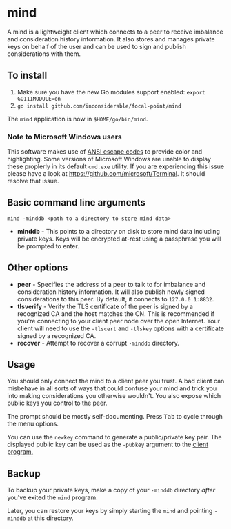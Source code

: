 # mind

A mind is a lightweight client which connects to a peer to receive imbalance and consideration history information.
It also stores and manages private keys on behalf of the user and can be used to sign and publish considerations with them.

## To install

1. Make sure you have the new Go modules support enabled: `export GO111MODULE=on`
2. `go install github.com/inconsiderable/focal-point/mind`

The `mind` application is now in `$HOME/go/bin/mind`.

### Note to Microsoft Windows users

This software makes use of [ANSI escape codes](https://en.wikipedia.org/wiki/ANSI_escape_code) to provide color and highlighting. Some versions of Microsoft Windows are unable to display these proplerly in its default `cmd.exe` utility. If you are experiencing this issue please have a look at https://github.com/microsoft/Terminal. It should resolve that issue.

## Basic command line arguments

`mind -minddb <path to a directory to store mind data>`

- **minddb** - This points to a directory on disk to store mind data including private keys. Keys will be encrypted at-rest using a passphrase you will be prompted to enter.

## Other options

- **peer** - Specifies the address of a peer to talk to for imbalance and consideration history information. It will also publish newly signed considerations to this peer. By default, it connects to `127.0.0.1:8832`.
- **tlsverify** - Verify the TLS certificate of the peer is signed by a recognized CA and the host matches the CN. This is recommended if you're connecting to your client peer node over the open Internet. Your client will need to use the `-tlscert` and `-tlskey` options with a certificate signed by a recognized CA.
- **recover** - Attempt to recover a corrupt `-minddb` directory.

## Usage

You should only connect the mind to a client peer you trust. A bad client can misbehave in all sorts of ways that could confuse your mind and trick you into making considerations you otherwise wouldn't. You also expose which public keys you control to the peer.

The prompt should be mostly self-documenting. Press <kbd>Tab</kbd> to cycle through the menu options.

You can use the `newkey` command to generate a public/private key pair. The displayed public key can be used as the `-pubkey` argument to the [client program.](https://github.com/inconsiderable/focal-point/tree/master/client)

## Backup

To backup your private keys, make a copy of your `-minddb` directory _after_ you've exited the `mind` program.

Later, you can restore your keys by simply starting the `mind` and pointing `-minddb` at this directory.
